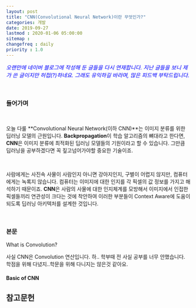 ```yaml
---
layout: post
title: "CNN(Convolutional Neural Network)이란 무엇인가?"
categories: 개발
date: 2019-09-27
lastmod : 2020-01-06 05:00:00
sitemap :
changefreq : daily
priority : 1.0
---
```




<span style="font-size:11pt;color:blue">*오랜만에 네이버 블로그에 작성해 둔 글들을 다시 연재합니다. 지난 글들을 보니 제가 쓴 글이지만 허접(?)하네요. 그래도 유익하길 바라며, 많은 피드백 부탁드립니다.*</span>

<br>

### 들어가며

<br>

 오늘 다룰 **Convolutional Neural Network(이하 CNN)**는 이미지 분류를 위한 딥러닝 모델의 근원입니다. **Backpropagation**이 학습 알고리즘의 뼈대라고 한다면, **CNN**은 이미지 분류에 최적화된 딥러닝 모델들의 기원이라고 할 수 있습니다. 그만큼 딥러닝을 공부하겠다면 꼭 짚고넘어가야할 중요한 기술이죠. 

<br>

 사람에게는 사진속 사물이 사람인지 아니면 강아지인지, 구별이 어렵지 않지만, 컴퓨터에게는 녹록지 않습니다. 컴퓨터는 이미지에 대한 인지를 각 픽셀의 값 정보를 가지고 해석하기 때문이죠. **CNN**은 사람의 사물에 대한 인지체계를 모방해서 이미지에서 인접한 픽셀들끼리 연관성이 크다는 것에 착안하여 이러한 부분들이 Context Aware에 도움이 되도록 딥러닝 아키텍처를 설계한 것입니다.  

 <br>

### 본문



What is Convolution?

사실 CNN은 Convolution 연산입니다. 하.. 학부때 전 사실 공부를 너무 안했습니다. 학점을 위해 다녔지..학문을 위해 다니지는 않은것 같아요. 

#### Basic of CNN







 



## 참고문헌

[Backpropagation]:(https://junimnjw.github.io/dev/2019/09/16/Backpropagation.html)